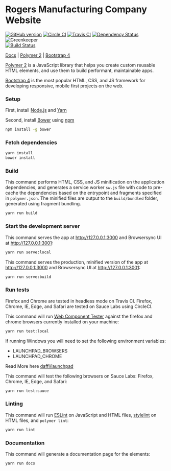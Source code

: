 # Rogers Manufacturing Company Website

[![GitHub version](https://badge.fury.io/gh/patkub%2Frmc1891-site.svg)](https://badge.fury.io/gh/patkub%2Frmc1891-site)
[![Circle CI](https://circleci.com/gh/patkub/rmc1891-site.svg?style=shield&circle-token=de28773432748e5c69215e589d0d1f18eb46491a)](https://circleci.com/gh/patkub/rmc1891-site)
[![Travis CI](https://travis-ci.org/patkub/rmc1891-site.svg?branch=master)](https://travis-ci.org/patkub/rmc1891-site)
[![Dependency Status](https://david-dm.org/patkub/rmc1891-site/dev-status.svg)](https://david-dm.org/patkub/rmc1891-site?type=dev)
![Greenkeeper](https://badges.greenkeeper.io/patkub/rmc1891-site.svg)  
[![Build Status](https://saucelabs.com/browser-matrix/rmc1891-site.svg)](https://saucelabs.com/u/rmc1891-site)

[Docs](https://patkub.github.io/rmc1891-site/) | [Polymer 2](https://www.polymer-project.org/) | [Bootstrap 4](http://getbootstrap.com/)

[Polymer 2](https://www.polymer-project.org/) is a JavaScript library that helps you create custom reusable HTML elements, and use them to build performant, maintainable apps.

[Bootstrap 4](http://getbootstrap.com/) is the most popular HTML, CSS, and JS framework for developing responsive, mobile first projects on the web.

### Setup

First, install [Node.js](https://nodejs.org/en/download) and [Yarn](https://yarnpkg.com/lang/en/docs/install)

Second, install [Bower](https://bower.io/) using [npm](https://www.npmjs.com)

```sh
npm install -g bower
```

### Fetch dependencies

```sh
yarn install
bower install
```

### Build

This command performs HTML, CSS, and JS minification on the application
dependencies, and generates a service worker `sw.js` file with code to pre-cache the
dependencies based on the entrypoint and fragments specified in `polymer.json`.
The minified files are output to the `build/bundled` folder,
generated using fragment bundling.

```sh
yarn run build
```

### Start the development server

This command serves the app at http://127.0.0.1:3000 and Browsersync UI at
http://127.0.0.1:3001:

```sh
yarn run serve:local
```

This command serves the production, minified version of the app at
http://127.0.0.1:3000 and Browsersync UI at http://127.0.0.1:3001:

```sh
yarn run serve:build
```

### Run tests

Firefox and Chrome are tested in headless mode on Travis CI. Firefox, Chrome,
IE, Edge, and Safari are tested on Sauce Labs using CircleCI.

This command will run [Web Component Tester](https://github.com/Polymer/web-component-tester)
against the firefox and chrome browsers currently installed on your machine:

```sh
yarn run test:local
```

If running Windows you will need to set the following environment variables:

- LAUNCHPAD_BROWSERS
- LAUNCHPAD_CHROME

Read More here [daffl/launchpad](https://github.com/daffl/launchpad#environment-variables-impacting-local-browsers-detection)

This command will test the following browsers on Sauce Labs: Firefox, Chrome,
IE, Edge, and Safari:

```sh
yarn run test:sauce
```

### Linting

This command will run [ESLint](http://eslint.org/) on JavaScript and HTML files,
[stylelint](https://stylelint.io/) on HTML files, and `polymer lint`:

```sh
yarn run lint
```

### Documentation

This command will generate a documentation page for the elements:

```sh
yarn run docs
```
